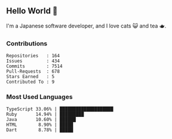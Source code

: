 ## Hello World 👋

I'm a Japanese software developer, and I love cats 😺 and tea 🫖.

### Contributions

    Repositories   : 164
    Issues         : 434
    Commits        : 7514
    Pull-Requests  : 678
    Stars Earned   : 5
    Contributed To : 9

### Most Used Languages

    TypeScript 33.06% | ████████████████████
    Ruby       14.94% | █████████
    Java       10.60% | ██████
    HTML        8.90% | █████
    Dart        8.78% | █████
